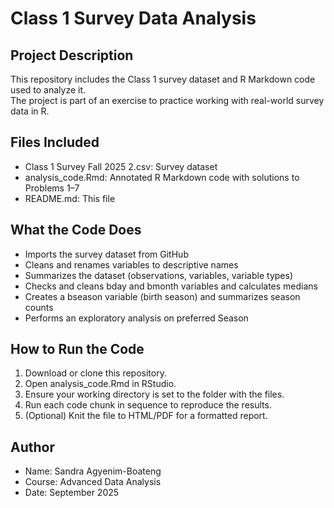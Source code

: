 # Class 1 Survey Data Analysis  

## Project Description  
This repository includes the Class 1 survey dataset and R Markdown code used to analyze it.  
The project is part of an exercise to practice working with real-world survey data in R.  

## Files Included  
- Class 1 Survey Fall 2025 2.csv: Survey dataset  
- analysis_code.Rmd: Annotated R Markdown code with solutions to Problems 1–7  
- README.md: This file  

## What the Code Does  
- Imports the survey dataset from GitHub  
- Cleans and renames variables to descriptive names  
- Summarizes the dataset (observations, variables, variable types)  
- Checks and cleans bday and bmonth variables and calculates medians  
- Creates a bseason variable (birth season) and summarizes season counts  
- Performs an exploratory analysis on preferred Season 

## How to Run the Code  
1. Download or clone this repository.  
2. Open analysis_code.Rmd in RStudio.  
3. Ensure your working directory is set to the folder with the files.  
4. Run each code chunk in sequence to reproduce the results.  
5. (Optional) Knit the file to HTML/PDF for a formatted report.  

## Author  
- Name: Sandra Agyenim-Boateng  
- Course: Advanced Data Analysis  
- Date: September 2025
